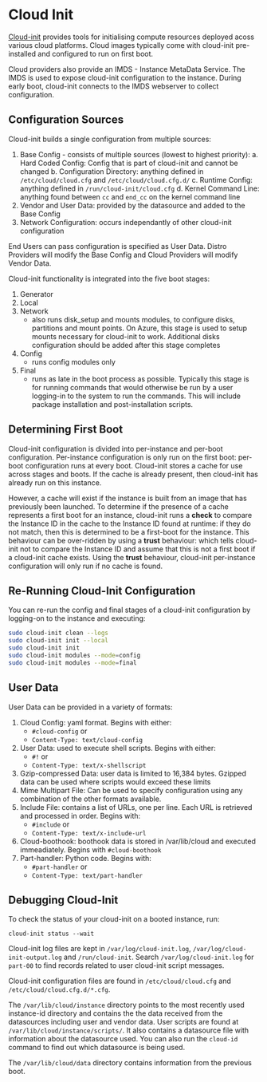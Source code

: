 # Cloud Init

[Cloud-init](https://cloudinit.readthedocs.io/en/latest/index.html) 
provides tools for initialising compute resources deployed acoss various 
cloud platforms. Cloud images typically come with cloud-init pre-installed and 
configured to run on first boot. 

Cloud providers also provide an IMDS - Instance MetaData Service. The IMDS is 
used to expose cloud-init configuration to the instance. During early boot, 
cloud-init connects to the IMDS webserver to collect configuration.

## Configuration Sources

Cloud-init builds a single configuration from multiple sources:

1. Base Config - consists of multiple sources (lowest to highest priority):
    a. Hard Coded Config: Config that is part of cloud-init and cannot be changed
    b. Configuration Directory: anything defined in `/etc/cloud/cloud.cfg` and `/etc/cloud/cloud.cfg.d/`
    c. Runtime Config: anything defined in `/run/cloud-init/cloud.cfg`
    d. Kernel Command Line: anything found between `cc` and `end_cc` on the kernel command line 
2. Vendor and User Data: provided by the datasource and added to the Base Config
3. Network Configuration: occurs independantly of other cloud-init configuration

End Users can pass configuration is specified as User Data. Distro Providers will modify
the Base Config and Cloud Providers will modify Vendor Data.

Cloud-init functionality is integrated into the five boot stages:

1. Generator
2. Local
3. Network
    - also runs disk_setup and mounts modules, to configure disks, partitions and mount points. On Azure, this stage is used to setup mounts necessary for cloud-init to work. Additional disks configuration should be added after this stage completes
4. Config
    - runs config modules only
5. Final
    - runs as late in the boot process as possible. Typically this stage is for running commands that would otherwise be run by a user logging-in to the system to run the commands. This will include package installation and post-installation scripts. 

## Determining First Boot

Cloud-init configuration is divided into per-instance and per-boot configuration. Per-instance configuration is only run on the first boot: per-boot configuration runs at every boot. 
Cloud-init stores a cache for use across stages and boots. If the cache is already present, 
then cloud-init has already run on this instance. 

However, a cache will exist if the instance is built from an image that has 
previously been launched. To determine if the presence of a cache represents
a first boot for an instance, cloud-init runs a **check** to compare the Instance ID in the 
cache to the Instance ID found at runtime: if they do not match, then this is determined
to be a first-boot for the instance. 
This behaviour can be over-ridden by using a **trust** behaviour: which
tells cloud-init not to compare the Instance ID and assume that this is not a 
first boot if a cloud-init cache exists. Using the **trust** behaviour, cloud-init 
per-instance configuration will only run if no cache is found. 

## Re-Running Cloud-Init Configuration

You can re-run the config and final stages of a cloud-init configuration by logging-on
to the instance and executing:

```bash
sudo cloud-init clean --logs
sudo cloud-init init --local
sudo cloud-init init
sudo cloud-init modules --mode=config
sudo cloud-init modules --mode=final
```

## User Data

User Data can be provided in a variety of formats:

1. Cloud Config: yaml format. Begins with either:
    - `#cloud-config` or
    - `Content-Type: text/cloud-config`
2. User Data: used to execute shell scripts. Begins with either:
    - `#!` or 
    - `Content-Type: text/x-shellscript`
3. Gzip-compressed Data: user data is limited to 16,384 bytes. Gzipped data can be used where scripts would exceed these limits
4. Mime Multipart File: Can be used to specify configuration using any combination of the other formats available. 
5. Include File: contains a list of URLs, one per line. Each URL is retrieved and processed in order. Begins with:
    - `#include` or 
    - `Content-Type: text/x-include-url`
6. Cloud-boothook: boothook data is stored in /var/lib/cloud and executed immeadiately. Begins with `#cloud-boothook`
7. Part-handler: Python code. Begins with:
    - `#part-handler` or 
    - `Content-Type: text/part-handler`

## Debugging Cloud-Init

To check the status of your cloud-init on a booted instance, run: 

```
cloud-init status --wait
```

Cloud-init log files are kept in `/var/log/cloud-init.log`, `/var/log/cloud-init-output.log`
and `/run/cloud-init`. Search `/var/log/cloud-init.log` for `part-00` to find
records related to user cloud-init script messages. 

Cloud-init configuration files are found in `/etc/cloud/cloud.cfg` and `/etc/cloud/cloud.cfg.d/*.cfg`.

The `/var/lib/cloud/instance` directory points to the most recently used instance-id directory and
contains the the data received from the datasources including user and vendor data. User scripts are found
at `/var/lib/cloud/instance/scripts/`. It also contains
a datasource file with information about the datasource used. You can also run the `cloud-id` command
to find out which datasource is being used. 

The `/var/lib/cloud/data` directory contains information from the previous boot. 
